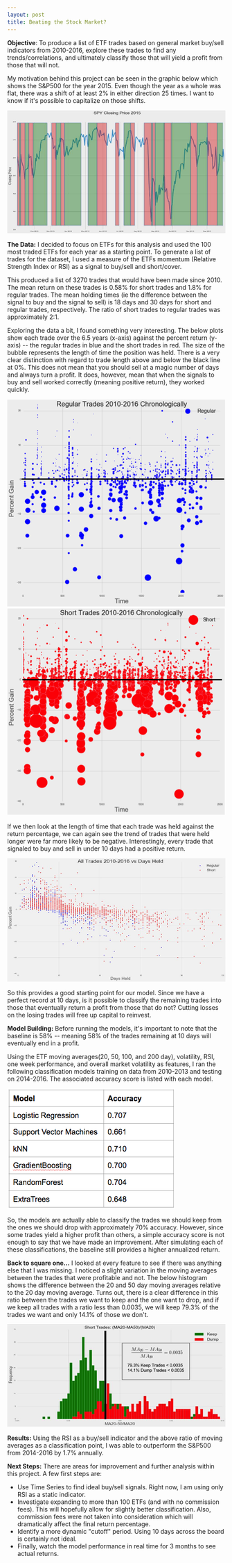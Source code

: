 ```yaml
---
layout: post
title: Beating the Stock Market?
---
```


**Objective**: To produce a list of ETF trades based on general market buy/sell indicators from 2010-2016, explore these trades to find any trends/correlations, and ultimately classify those that will yield a profit from those that will not.

My motivation behind this project can be seen in the graphic below which shows the S&P500 for the year 2015. Even though the year as a whole was flat, there was a shift of at least 2% in either direction 25 times. I want to know if it's possible to capitalize on those shifts.

![functions](/images/Market/1.jpg)

**The Data:**
I decided to focus on ETFs for this analysis and used the 100 most traded ETFs for each year as a starting point. To generate a list of trades for the dataset, I used a measure of the ETFs momentum (Relative Strength Index or RSI) as a signal to buy/sell and short/cover.

This produced a list of 3270 trades that would have been made since 2010. The mean return on these trades is 0.58% for short trades and 1.8% for regular trades. The mean holding times (ie the difference between the signal to buy and the signal to sell) is 18 days and 30 days for short and regular trades, respectively. The ratio of short trades to regular trades was approximately 2:1.

Exploring the data a bit, I found something very interesting. The below plots show each trade over the 6.5 years (x-axis) against the percent return (y-axis) -- the regular trades in blue and the short trades in red. The size of the bubble represents the length of time the position was held. There is a very clear distinction with regard to trade length above and below the black line at 0%. This does not mean that you should sell at a magic number of days and always turn a profit. It does, however, mean that when the signals to buy and sell worked correctly (meaning positive return), they worked quickly.

![functions](/images/Market/2a.png)
![functions](/images/Market/3a.png)

If we then look at the length of time that each trade was held against the return percentage, we can again see the trend of trades that were held longer were far more likely to be negative. Interestingly, every trade that signaled to buy and sell in under 10 days had a positive return.

![functions](/images/Market/4.jpg)

So this provides a good starting point for our model. Since we have a perfect record at 10 days, is it possible to classify the remaining trades into those that eventually return a profit from those that do not? Cutting losses on the losing trades will free up capital to reinvest.

**Model Building:**
Before running the models, it's important to note that the baseline is 58% -- meaning 58% of the trades remaining at 10 days will eventually end in a profit.

Using the ETF moving averages(20, 50, 100, and 200 day), volatility, RSI, one week performance, and overall market volatility as features, I ran the following classification models training on data from 2010-2013 and testing on 2014-2016. The associated accuracy score is listed with each model.

![functions](/images/Market/5.png)

So, the models are actually able to classify the trades we should keep from the ones we should drop with approximately 70% accuracy. However, since some trades yield a higher profit than others, a simple accuracy score is not enough to say that we have made an improvement. After simulating each of these classifications, the baseline still provides a higher annualized return.

**Back to square one...**
I looked at every feature to see if there was anything else that I was missing. I noticed a slight variation in the moving averages between the trades that were profitable and not. The below histogram shows the difference between the 20 and 50 day moving averages relative to the 20 day moving average. Turns out, there is a clear difference in this ratio between the trades we want to keep and the one want to drop, and if we keep all trades with a ratio less than 0.0035, we will keep 79.3% of the trades we want and only 14.1% of those we don't.

![functions](/images/Market/6.png)

**Results:**
Using the RSI as a buy/sell indicator and the above ratio of moving averages as a classification point, I was able to outperform the S&P500 from 2014-2016 by 1.7% annually.


**Next Steps:**
There are areas for improvement and further analysis within this project. A few first steps are:

- Use Time Series to find ideal buy/sell signals. Right now, I am using only RSI as a static indicator.
- Investigate expanding to more than 100 ETFs (and with no commission fees). This will hopefully allow for slightly better classification. Also, commission fees were not taken into consideration which will dramatically affect the final return percentage.
- Identify a more dynamic "cutoff" period. Using 10 days across the board is certainly not ideal.
- Finally, watch the model performance in real time for 3 months to see actual returns.
